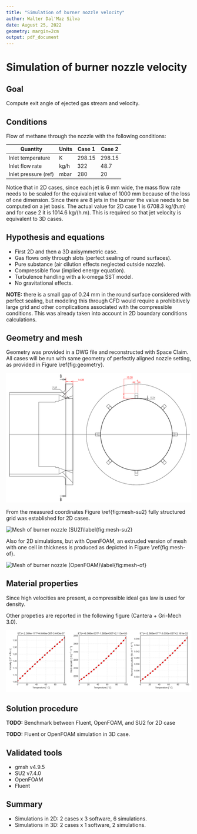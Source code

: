 ```yaml
---
title: "Simulation of burner nozzle velocity"
author: Walter Dal'Maz Silva
date: August 25, 2022
geometry: margin=2cm
output: pdf_document
---
```


# Simulation of burner nozzle velocity

## Goal

Compute exit angle of ejected gas stream and velocity.

## Conditions

Flow of methane through the nozzle with the following conditions:

| Quantity              | Units | Case 1 | Case 2 |
| --------------------- | ----- | ------ | ------ |
| Inlet temperature     | K     | 298.15 | 298.15 |
| Inlet flow rate       | kg/h  | 322    | 48.7   |
| Inlet pressure (ref)  | mbar  | 280    | 20     |

Notice that in 2D cases, since each jet is 6 mm wide, the mass flow rate needs to be scaled for the equivalent value of 1000 mm because of the loss of one dimension. Since there are 8 jets in the burner the value needs to be computed on a jet basis. The actual value for 2D case 1 is 6708.3 kg/(h.m) and for case 2 it is 1014.6 kg/(h.m). This is required so that jet velocity is equivalent to 3D cases.

## Hypothesis and equations

- First 2D and then a 3D axisymmetric case.
- Gas flows only through slots (perfect sealing of round surfaces).
- Pure substance (air dilution effects neglected outside nozzle).
- Compressible flow (implied energy equation).
- Turbulence handling with a k-omega SST model.
- No gravitational effects.

**NOTE:** there is a small gap of 0.24 mm in the round surface considered with perfect sealing, but modeling this through CFD would require a prohibitively large grid and other complications associated with the compressible conditions. This was already taken into account in 2D boundary conditions calculations.

## Geometry and mesh

Geometry was provided in a DWG file and reconstructed with Space Claim. All cases will be run with same geometry of perfectly aligned nozzle setting, as provided in Figure \ref{fig:geometry}.

 ![Geometry of burner nozzle\label{fig:geometry}](data/geometry.png "Geometry of burner nozzle")

From the measured coordinates Figure \ref{fig:mesh-su2} fully structured grid was established for 2D cases.

 ![Mesh of burner nozzle (SU2)\label{fig:mesh-su2}](mesh/gmsh-v2-2D-flat/mesh.png "Mesh of burner nozzle (SU2)")

Also for 2D simulations, but with OpenFOAM, an extruded version of mesh with one cell in thickness is produced as depicted in Figure \ref{fig:mesh-of}.

 ![Mesh of burner nozzle (OpenFOAM)\label{fig:mesh-of}](mesh/gmsh-v2-2D-volume/mesh.png "Mesh of burner nozzle (OpenFOAM)")

## Material properties

Since high velocities are present, a compressible ideal gas law is used for density.

Other propeties are reported in the following figure (Cantera + Gri-Mech 3.0).

 ![Material properties (methane).](data/properties.png "Material properties (methane).")

## Solution procedure

**TODO:** Benchmark between Fluent, OpenFOAM, and SU2 for 2D case

**TODO:** Fluent or OpenFOAM simulation in 3D case.

## Validated tools

- gmsh v4.9.5
- SU2 v7.4.0
- OpenFOAM
- Fluent

## Summary

- Simulations in 2D: 2 cases x 3 software, 6 simulations.
- Simulations in 3D: 2 cases x 1 software, 2 simulations.
